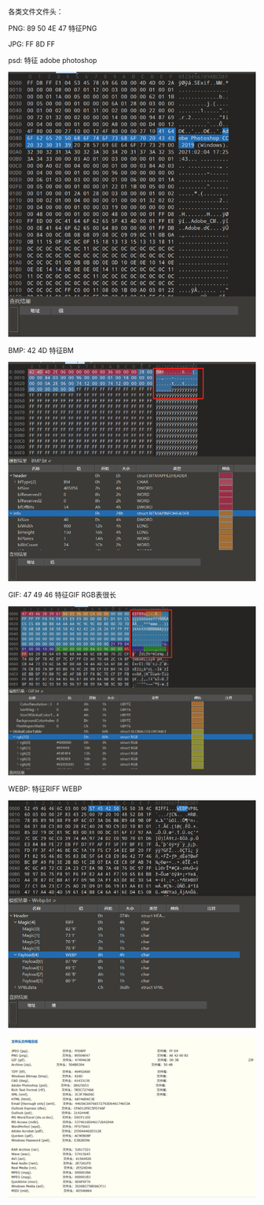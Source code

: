 各类文件文件头：

PNG: 89 50 4E 47 特征PNG

JPG: FF 8D FF

psd: 特征 adobe photoshop

![PSD](./image_misc/PSD.png)

BMP: 42 4D 特征BM

![BMP](./image_misc/BMP.png)

GIF: 47 49 46 特征GIF RGB表很长

![GIF](./image_misc/GIF.png)

WEBP: 特征RIFF WEBP

![WEBP](./image_misc/WEBP.png)

![filehead](./image_misc/filehead.png)
